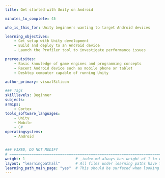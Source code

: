 ```yaml
---
title: Get started with Unity on Android

minutes_to_complete: 45

who_is_this_for: Unity beginners wanting to target Android devices

learning_objectives: 
    - Get setup with Unity development
    - Build and deploy to an Android device
    - Launch the Profiler tool to investigate performance issues

prerequisites:
    - Basic knowledge of game engines and programming concepts
    - Recent Android device such as mobile phone or tablet
    - Desktop computer capable of running Unity

author_primary: visualSilicon

### Tags
skilllevels: Beginner
subjects: 
armips:
    - Cortex
tools_software_languages:
    - Unity
    - Mobile
    - C#
operatingsystems:
    - Android


### FIXED, DO NOT MODIFY
# ================================================================================
weight: 1                       # _index.md always has weight of 1 to order correctly
layout: "learningpathall"       # All files under learning paths have this same wrapper
learning_path_main_page: "yes"  # This should be surfaced when looking for related content. Only set for _index.md of learning path content.
---
```

